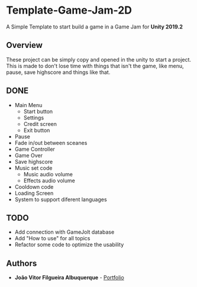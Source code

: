 # Template-Game-Jam-2D
A Simple Template to start build a game in a Game Jam for **Unity 2019.2**

## Overview

These project can be simply copy and opened in the unity to start a project. This is made to don't lose time with things that isn't the game, like menu, pause, save highscore and things like that.

## DONE
* Main Menu
  * Start button
  * Settings
  * Credit screen
  * Exit button
* Pause
* Fade in/out between sceanes
* Game Controller
* Game Over
* Save highscore
* Music set code
	* Music audio volume
	* Effects audio volume
* Cooldown code
* Loading Screen
* System to support diferent languages

## TODO
* Add connection with GameJolt database
* Add "How to use" for all topics
* Refactor some code to optimize the usability

## Authors
* **João Vitor Filgueira Albuquerque** - [Portfolio](https://jvalbuquerque.com.br)
